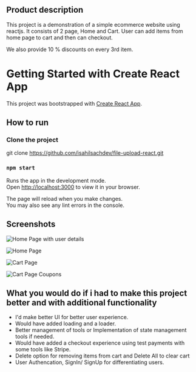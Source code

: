 

## Product description
This project is a demonstration of a simple ecommerce website using reactjs. It consists of 2 page, Home and Cart. User can add items from home page to cart and then can checkout.

We also provide 10 % discounts on every 3rd item.

# Getting Started with Create React App

This project was bootstrapped with [Create React App](https://github.com/facebook/create-react-app).

## How to run

### Clone the project
 git clone https://github.com/isahilsachdev/file-upload-react.git
### `npm start`

Runs the app in the development mode.\
Open [http://localhost:3000](http://localhost:3000) to view it in your browser.

The page will reload when you make changes.\
You may also see any lint errors in the console.

## Screenshots

![Home Page with user details](https://user-images.githubusercontent.com/73214085/216952977-542accf4-907a-4434-ab0f-8ec2653b76d7.png)

![Home Page](https://user-images.githubusercontent.com/73214085/216953200-820f1bff-6efd-4245-8639-7ecd587b9ebb.png)

![Cart Page](https://user-images.githubusercontent.com/73214085/216953360-cb07f98d-cee3-414c-bb8d-0b7123eaa50d.png)

![Cart Page Coupons](https://user-images.githubusercontent.com/73214085/216953517-4b32a97b-3b3e-473f-a02b-f3fcc4153733.png)


## What you would do if i had to make this project better and with additional functionality

* I'd make better UI for better user experience.
* Would have added loading and a loader.
* Better management of tools or Implementation of state management tools if needed.
* Would have added a checkout experience using test payments with some tools like Stripe.
* Delete option for removing items from cart and Delete All to clear cart
* User Authencation, SignIn/ SignUp for differentiating users.


